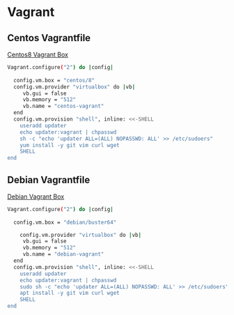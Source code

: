 # Vagrant

## Centos Vagrantfile

[Centos8 Vagrant Box](https://app.vagrantup.com/alexlasicki/boxes/centos)

```bash
Vagrant.configure("2") do |config|
  
  config.vm.box = "centos/8"
  config.vm.provider "virtualbox" do |vb|
     vb.gui = false
     vb.memory = "512"
     vb.name = "centos-vagrant"
  end
  config.vm.provision "shell", inline: <<-SHELL     
    useradd updater
    echo updater:vagrant | chpasswd
    sh -c "echo 'updater ALL=(ALL) NOPASSWD: ALL' >> /etc/sudoers"
    yum install -y git vim curl wget
    SHELL
end
```


## Debian Vagrantfile

[Debian Vagrant Box](https://app.vagrantup.com/alexlasicki/boxes/debian)

```bash
Vagrant.configure("2") do |config|
  
  config.vm.box = "debian/buster64"

    config.vm.provider "virtualbox" do |vb|
     vb.gui = false
     vb.memory = "512"
     vb.name = "debian-vagrant"
  end
  config.vm.provision "shell", inline: <<-SHELL     
    useradd updater
    echo updater:vagrant | chpasswd
    sudo sh -c "echo 'updater ALL=(ALL) NOPASSWD: ALL' >> /etc/sudoers"
    apt install -y git vim curl wget
    SHELL
end
```

